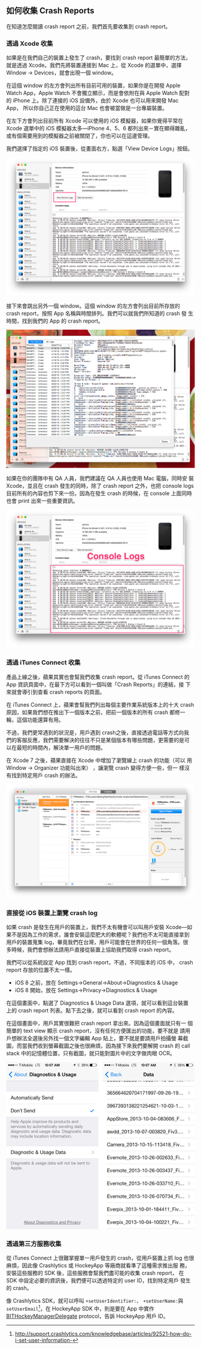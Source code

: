 如何收集 Crash Reports
----------------------

在知道怎麼閱讀 crash report 之前，我們首先要收集到 crash report。

### 透過 Xcode 收集

如果是在我們自己的裝置上發生了 crash，要找到 crash report 最簡單的方法，
就是透過 Xcode。我們先將裝置連接到 Mac 上，從 Xcode 的選單中，選擇
Window -> Devices，就會出現一個 window。

在這個 window 的左方會列出所有目前可用的裝置，如果你是在開發 Apple
Watch App，Apple Watch 不會獨立顯示，而是會依附在與 Apple Watch 配對的
iPhone 上。除了連接的 iOS 設備外，由於 Xcode 也可以用來開發 Mac App，
所以你自己正在使用的這台 Mac 也會被當做是一台專屬裝置。

在左下方會列出目前所有 Xcode 可以使用的 iOS 模擬器，如果你覺得平常在
Xcode 選單中的 iOS 模擬器太多—iPhone 4、5、6 都列出來－實在顯得雜亂，
或有個需要用到的模擬器之前被關閉了，你也可以在這邊管理。

我們選擇了指定的 iOS 裝置後，從畫面右方，點選「View Device Logs」按鈕。

![Xcode Devices](xcode1.png)

接下來會跳出另外一個 window。這個 window 的左方會列出目前所存放的
crash report，按照 App 名稱與時間排列。我們可以就我們所知道的 crash 發
生時間，找到我們的 App 的 crash report。

![Xcode Devices](xcode2.png)

如果在你的團隊中有 QA 人員，我們建議在 QA 人員也使用 Mac 電腦，同時安
裝 Xcode，並且在 crash 發生的同時，除了 crash report 之外，也把
console logs 目前所有的內容也剪下來一份。因為在發生 crash 的時候，在
console 上面同時也會 print 出來一些重要資訊。

![Xcode Devices](xcode3.png)

### 透過 iTunes Connect 收集

產品上線之後，蘋果其實也會幫我們收集 crash report。從 iTunes Connect
的 App 資訊頁面中，在最下方可以看到一個叫做「Crash Reports」的連結，接
下來就會導引到查看 crash reports 的頁面。

在 iTunes Connect 上，蘋果會幫我們列出每個主要作業系統版本上的十大
crash 原因，如果我們想在推出下一個版本之前，把前一個版本的所有 crash
都修一輪，這個功能還算有用。

不過，我們更常遇到的狀況是，用戶遇到 crash之後，直接透過電話等方式向我
們的客服反應，我們需要解決的往往不只是某個版本有哪些問題，更需要的是可
以在最短的時間內，解決單一用戶的問題。

在 Xcode 7 之後，蘋果直接在 Xcode 中增加了瀏覽線上 crash 的功能（可以
用 Window -> Organizer 功能叫出來） ，讓瀏覽 crash 變得方便一些，但一
樣沒有找到特定用戶 crash 的辦法。

![xcode ](xcode7_crash.png)

### 直接從 iOS 裝置上瀏覽 crash log

如果 crash 是發生在用戶的裝置上，我們不太有機會可以叫用戶安裝 Xcode—如
果不是因為工作的需求，誰會安裝這麼肥大的軟體呢？我們也不太可能直接拿到
用戶的裝置蒐集 log，畢竟我們在台灣，用戶可能會在世界的任何一個角落。很
多時候，我們會想辦法請用戶直接從裝置上協助我們取得 crash report。

我們可以從系統設定 App 找到 crash report，不過，不同版本的 iOS 中，
crash report 存放的位置不太一樣。

- iOS 8 之前，放在 Settings->General->About->Diagnostics & Usage
- iOS 8 開始，放在 Settings->Privacy->Diagnostics & Usage

在這個畫面中，點選了 Diagnostics & Usage Data 選項，就可以看到這台裝置
上的 crash report 列表。點下去之後，就可以看到 crash report 的內容。

在這個畫面中，用戶其實很難把 crash report 拿出來。因為這個畫面就只有一
個簡單的 text view 顯示 crash report，沒有任何方便匯出的功能，要不就是
請用戶想辦法全選後另外找一個文字編輯 App 貼上，要不就是要請用戶拍攝螢
幕截圖，而當我們收到螢幕截圖之後也很麻煩，因為接下來我們要解開 crash
的 call stack 中的記憶體位置，只有截圖，就只能對圖片中的文字做肉眼 OCR。

![Crash Reports on Devices](device.png)

### 透過第三方服務收集

從 iTunes Connect 上很難掌握單一用戶發生的 crash，從用戶裝置上抓 log
也很麻煩，因此像 Crashlytics 或 HockeyApp 等廠商就看準了這種需求推出服
務，安裝這些服務的 SDK 後，這些服務會幫我們盡可能的收集 crash report，
在 SDK 中設定必要的資訊後，我們便可以透過特定的 user ID，找到特定用戶
發生的 crash。

像 Crashlytics SDK，就可以呼叫 `+setUserIdentifier:`、
`+setUserName:`與 `setUserEmail`[^1]，在 HockeyApp SDK 中，則是要在
App 中實作
[BITHockeyManagerDelegate](http://hockeyapp.net/help/sdk/ios/3.0.0RC1/Protocols/BITHockeyManagerDelegate.html)
protocol，告訴 HockeyApp 用戶 ID。


[^1]: http://support.crashlytics.com/knowledgebase/articles/92521-how-do-i-set-user-information-

